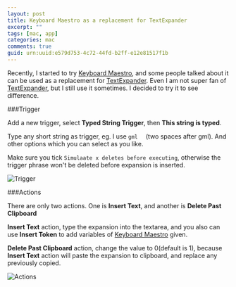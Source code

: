 ```yaml
---
layout: post
title: Keyboard Maestro as a replacement for TextExpander
excerpt: ""
tags: [mac, app]
categories: mac
comments: true
guid: urn:uuid:e579d753-4c72-44fd-b2ff-e12e81517f1b
---
```


Recently, I started to try [Keyboard Maestro][km], and some people talked about it can be used as a replacement for [TextExpander][te].
Even I am not super fan of [TextExpander][te], but I still use it sometimes. I decided to try it to see difference.

###Trigger

Add a new trigger, select **Typed String Trigger**, then **This string is typed**.

Type any short string as trigger, eg. I use `gml  ` (two spaces after gml).
And other options which you can select as you like.

Make sure you tick `Simulaate x deletes before executing`,
otherwise the trigger phrase won't be deleted before expansion is inserted.

![Trigger](https://s3.amazonaws.com/f.cl.ly/items/0q0Y0D3t2K2D3l440L1f/keyboard-maestro-trigger.png?v=689c61e2)

###Actions

There are only two actions. One is **Insert Text**, and another is **Delete Past Clipboard**

**Insert Text** action, type the expansion into the textarea, and you also can use **Insert Token** to add variables of [Keyboard Maestro][te] given.

**Delete Past Clipboard** action, change the value to 0(default is 1), because **Insert Text** action will paste the expansion to clipboard, and replace any previously copied.

![Actions](https://s3.amazonaws.com/f.cl.ly/items/2g0w0w3L0y1k1Y0H1z2G/keyboard-maestro-actions.png?v=2c420e6a)

[km]: http://www.keyboardmaestro.com/
[te]: https://smilesoftware.com/TextExpander/
